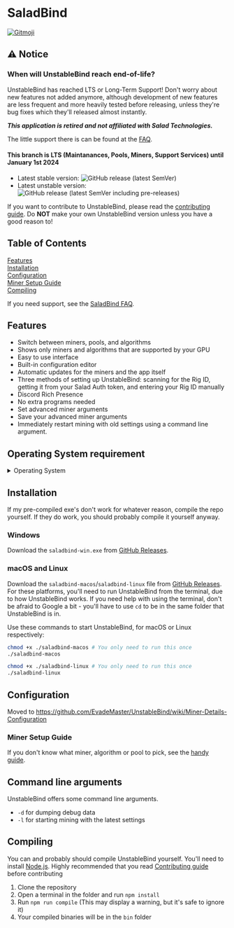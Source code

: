 # SaladBind

<a href="https://gitmoji.dev">
  <img src="https://img.shields.io/badge/gitmoji-%20😜%20😍-FFDD67.svg?style=flat-square" alt="Gitmoji">
</a>

## ⚠️ Notice
### When will UnstableBind reach end-of-life?
UnstableBind has reached LTS or Long-Term Support! Don't worry about new features not added anymore, although development of new features are less frequent and more heavily tested before releasing, unless they're bug fixes which they'll released almost instantly.

***This application is retired and not affiliated with Salad Technologies.***

The little support there is can be found at the [FAQ](https://github.com/EvadeMaster/UnstableBind/wiki/FAQ).

#### This branch is LTS (Maintanances, Pools, Miners, Support Services) until January 1st 2024
- Latest stable version: <img alt="GitHub release (latest SemVer)" src="https://img.shields.io/github/v/release/EvadeMaster/UnstableBind?style=flat-square">
- Latest unstable version: <img alt="GitHub release (latest SemVer including pre-releases)" src="https://img.shields.io/github/v/release/EvadeMaster/UnstableBind?include_prereleases&style=flat-square">

If you want to contribute to UnstableBind, please read the [contributing guide](https://github.com/EvadeMaster/UnstableBind/wiki/Contributing). Do **NOT** make your own UnstableBind version unless you have a good reason to!

## Table of Contents

[Features](#Features) <br>
[Installation](#Installation) <br>
[Configuration](#Configuration) <br>
[Miner Setup Guide](#Miner-Setup-Guide) <br>
[Compiling](#Compiling)

If you need support, see the [SaladBind FAQ](https://github.com/EvadeMaster/UnstableBind/wiki/FAQ).

## Features

- Switch between miners, pools, and algorithms
- Shows only miners and algorithms that are supported by your GPU
- Easy to use interface
- Built-in configuration editor
- Automatic updates for the miners and the app itself
- Three methods of setting up UnstableBind: scanning for the Rig ID, getting it from your Salad Auth token, and entering your Rig ID manually
- Discord Rich Presence
- No extra programs needed
- Set advanced miner arguments
- Save your advanced miner arguments
- Immediately restart mining with old settings using a command line argument.

## Operating System requirement
<details>
<summary>Operating System</summary>
 > Windows: Compatible with 64-bits
 > Linux: Compatible with 64-bits
 > macOS: Compatible with ARM64 or 64-bits
 
* Windows
  * ⚠️ Windows 7, Support dropped
  * ⚠️ Windows 8 & 8.1 (excluding Windows 8 RT & Windows 8.1 RT), Support will end in January 2023
  * ✅ Windows 10 & 11
  * ⚠️ Windows Server 2012 R2, Support will end in October 2023
  * ❓ Windows Server 2016
  * ✅ Windows Server 2019
  * ✅ Windows Server 2022
  
* Linux
  * Any Linux distribution with support

* macOS
  * ✅ macOS 13 Ventura
  * ✅ macOS 12 Monterey
  * ❓ macOS 11 Big Sur
  * ❓ macOS 10.15 Catalina

</details>


## Installation

If my pre-compiled exe's don't work for whatever reason, compile the repo yourself.
If they do work, you should probably compile it yourself anyway.

### Windows

Download the `saladbind-win.exe` from [GitHub Releases](https://github.com/EvadeMaster/UnstableBind/releases/latest).

### macOS and Linux

Download the `saladbind-macos`/`saladbind-linux` file from [GitHub Releases](https://github.com/EvadeMaster/UnstableBind/releases/latest). For these platforms, you'll need to run UnstableBind from the terminal, due to how UnstableBind works. If you need help with using the terminal, don't be afraid to Google a bit - you'll have to use `cd` to be in the same folder that UnstableBind is in.

Use these commands to start UnstableBind, for macOS or Linux respectively:

```bash
chmod +x ./saladbind-macos # You only need to run this once
./saladbind-macos
```

```bash
chmod +x ./saladbind-linux # You only need to run this once
./saladbind-linux
```

## Configuration

Moved to https://github.com/EvadeMaster/UnstableBind/wiki/Miner-Details-Configuration

### Miner Setup Guide

If you don't know what miner, algorithm or pool to pick, see the [handy guide](https://github.com/EvadeMaster/UnstableBind/wiki/Miner-guide).

## Command line arguments

UnstableBind offers some command line arguments.

- `-d` for dumping debug data
- `-l` for starting mining with the latest settings

## Compiling

You can and probably should compile UnstableBind yourself. You'll need to install [Node.js](https://nodejs.org/). Highly recommended that you read [Contributing guide](https://github.com/EvadeMaster/UnstableBind/wiki/Contributing) before contributing

1. Clone the repository
2. Open a terminal in the folder and run `npm install`
3. Run `npm run compile` (This may display a warning, but it's safe to ignore it)
4. Your compiled binaries will be in the `bin` folder
